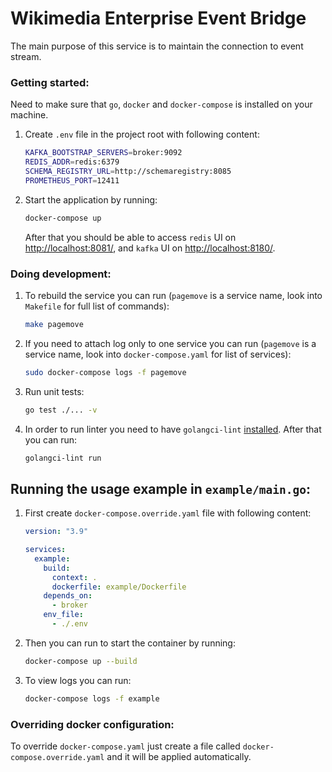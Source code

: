 # Wikimedia Enterprise Event Bridge

The main purpose of this service is to maintain the connection to event stream.

### Getting started:

Need to make sure that `go`, `docker` and `docker-compose` is installed on your machine.

1. Create `.env` file in the project root with following content:

   ```bash
   KAFKA_BOOTSTRAP_SERVERS=broker:9092
   REDIS_ADDR=redis:6379
   SCHEMA_REGISTRY_URL=http://schemaregistry:8085
   PROMETHEUS_PORT=12411
   ```

1. Start the application by running:

   ```bash
   docker-compose up
   ```

   After that you should be able to access `redis` UI on [http://localhost:8081/](http://localhost:8081/), and `kafka` UI on [http://localhost:8180/](http://localhost:8180/).

### Doing development:

1. To rebuild the service you can run (`pagemove` is a service name, look into `Makefile` for full list of commands):

   ```bash
   make pagemove
   ```

1. If you need to attach log only to one service you can run (`pagemove` is a service name, look into `docker-compose.yaml` for list of services):

   ```bash
   sudo docker-compose logs -f pagemove
   ```

1. Run unit tests:

   ```bash
   go test ./... -v
   ```

1. In order to run linter you need to have `golangci-lint` [installed](https://golangci-lint.run/usage/install/). After that you can run:

   ```bash
   golangci-lint run
   ```

## Running the usage example in `example/main.go`:

1. First create `docker-compose.override.yaml` file with following content:

   ```yaml
   version: "3.9"

   services:
     example:
       build:
         context: .
         dockerfile: example/Dockerfile
       depends_on:
         - broker
       env_file:
         - ./.env
   ```

1. Then you can run to start the container by running:

   ```bash
   docker-compose up --build
   ```

1. To view logs you can run:
   ```bash
   docker-compose logs -f example
   ```

### Overriding docker configuration:

To override `docker-compose.yaml` just create a file called `docker-compose.override.yaml` and it will be applied automatically.
